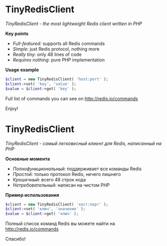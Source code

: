 # TinyRedisClient

*TinyRedisClient - the most lightweight Redis client written in PHP*

**Key points**

* *Full-featured:* supports all Redis commands
* *Simple:* just Redis protocol, nothing more
* *Really tiny:* only 48 lines of code
* *Requires nothing:* pure PHP implementation

**Usage example**

```php
$client = new TinyRedisClient( 'host:port' );
$client->set( 'key', 'value' );
$value = $client->get( 'key' );
```

Full list of commands you can see on http://redis.io/commands

Enjoy!

# TinyRedisClient

*TinyRedisClient - самый легковесный клиент для Redis, написанный на PHP*

**Основные момента**

* *Полнофункциональный:* поддерживает все команды Redis
* *Простой:* только протокол Redis, ничего лишнего
* *Крошечный:* всего 48 строк кода
* *Нетребовательный:* написан на чистом PHP

**Пример использования**

```php
$client = new TinyRedisClient( 'хост:порт' );
$client->set( 'ключ', 'значение' );
$value = $client->get( 'ключ' );
```

Полный список команд Redis вы можете найти на http://redis.io/commands

Спасибо!
